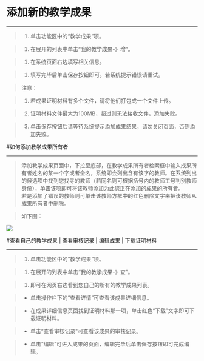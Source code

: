 # 添加新的教学成果

---


>1. 单击功能区中的“教学成果”项。

>1. 在展开的列表中单击“我的教学成果-》增”。

>1. 在系统页面右边填写相关信息。

>1. 填写完毕后单击保存按钮即可。若系统提示错误请重试。

>    <w>注意：  

>    1.  <w>若成果证明材料有多个文件，请将他们打包成一个文件上传。
    
>    2.  <w>证明材料文件最大为100MB，超过则无法接收文件，添加失败。
   
>    3.  <w>单击保存按钮后请等待系统提示添加成果结果，请勿关闭页面，否则添加失败。


#如何添加教学成果所有者

----

>添加教学成果页面中，下拉至底部，在教学成果所有者检索框中输入成果所有者姓名的某一个字或者全名，系统即会列出含有该字的教师。在系统列出的候选项中找到您找寻的教师（若同名则可根据括号内的教师工号判别教师身份），单击该项即可将该教师添加为此您正在添加的成果的所有者。    
若是添加了错误的教师则可单击该教师方框中的红色删除文字来把该教师从成果所有者中删除。

>如下图：

![](/assets/chapter1/ta/addta.gif)



#查看自己的教学成果 | 查看审核记录 | 编辑成果 | 下载证明材料

----

>1. 单击功能区中的“教学成果”项。

>1. 在展开的列表中单击“我的教学成果-》查”。

>1.  即可在网页右边看到您自己的所有的教学成果列表。

>  -  单击操作栏下的“查看详情”可查看该成果详细信息。

>  -  在成果详细信息页面找到证明材料那一项，单击红色“下载”文字即可下载证明材料。

>  -  单击“查看审核记录"可查看该成果的审核记录。

>  -  单击“编辑”可进入成果的页面，编辑完毕后单击保存按钮即可完成编辑。




